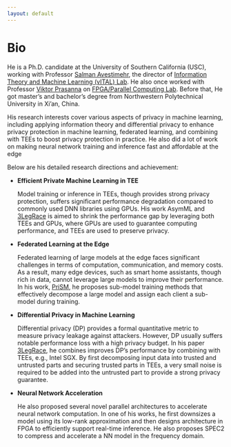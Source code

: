 ```yaml
---
layout: default
---
```


# Bio
He is a Ph.D. candidate at the University of Southern California (USC), 
working with Professor [Salman Avestimehr](https://www.avestimehr.com/), 
the director of [Information Theory and Machine Learning (vITAL) Lab](https://www.avestimehr.com/vital-lab). 
He also once worked with Professor [Viktor Prasanna](https://sites.usc.edu/prasanna/) 
on [FPGA/Parallel Computing Lab](https://fpga.usc.edu/). 
Before that, He got master’s and bachelor’s degree from Northwestern Polytechnical University in Xi’an, China.

His research interests cover various aspects of privacy in machine learning, 
including applying information theory and differential privacy 
to enhance privacy protection in machine learning, federated learning, and 
combining with TEEs to boost privacy protection in practice. 
He also did a lot of work on making neural network training and inference fast and 
affordable at the edge

Below are his detailed research directions and achievement:

- **Efficient Private Machine Learning in TEE**

    Model training or inference in TEEs, though provides strong privacy protection, 
    suffers significant performance degradation compared to commonly used DNN libraries using GPUs. 
    His work AsymML and [3LegRace](https://arxiv.org/abs/2110.01229) 
    is aimed to shrink the performance gap by leveraging both TEEs and GPUs, 
    where GPUs are used to guarantee computing performance, and TEEs are used to preserve privacy.

- **Federated Learning at the Edge**
  
    Federated learning of large models at the edge faces significant challenges 
    in terms of computation, communication, and memory costs. 
    As a result, many edge devices, such as smart home assistants, though rich in data, 
    cannot leverage large models to improve their performance. 
    In his work, [PriSM](https://arxiv.org/abs/2208.13141), 
    he proposes sub-model training methods that effectively decompose 
    a large model and assign each client a sub-model during training.

- **Differential Privacy in Machine Learning**

    Differential privacy (DP) provides a formal quantitative metric to measure privacy leakage 
    against attackers. However, DP usually suffers notable performance loss with 
    a high privacy budget. In his paper [3LegRace](https://arxiv.org/abs/2110.01229), 
    he combines improves DP’s performance 
    by combining with TEEs, e.g., Intel SGX. By first decomposing input data into 
    trusted and untrusted parts and securing trusted parts in TEEs, 
    a very small noise is required to be added into the untrusted part to 
    provide a strong privacy guarantee.

- **Neural Network Acceleration**

    He also proposed several novel parallel architectures to accelerate neural network computation. 
    In one of his works, he first downsizes a model using its low-rank approximation and 
    then designs architecture in FPGA to efficiently support real-time inference. 
    He also proposes SPEC2 to compress and accelerate a NN model in the frequency domain.
